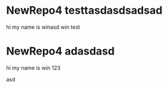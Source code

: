 # NewRepo4 testtasdasdsadsad
hi my name is winasd
win test
# NewRepo4 adasdasd
hi my name is win
123

asd

